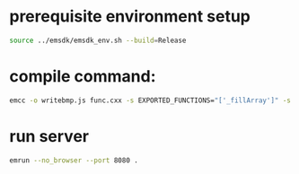 # prerequisite environment setup
``` bash
source ../emsdk/emsdk_env.sh --build=Release

```


# compile command:
``` bash
emcc -o writebmp.js func.cxx -s EXPORTED_FUNCTIONS="['_fillArray']" -s WASM=1 -s EXTRA_EXPORTED_RUNTIME_METHODS='["ccall", "cwrap", "getValue"]' -s MODULARIZE=1 -s 'EXPORT_NAME="MyCode"'
```

# run server
``` bash
emrun --no_browser --port 8080 .
```